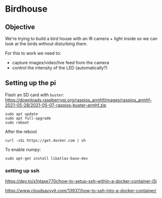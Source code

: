 # Birdhouse

## Objective

We're trying to build a bird house with an IR camera + light inside so we can look at the birds without disturbing them.

For this to work we need to:

- capture images/video/live feed from the camera
- control the intensity of the LED (automatically?)


## Setting up the pi

Flash an SD card with `buster`: https://downloads.raspberrypi.org/raspios_armhf/images/raspios_armhf-2021-05-28/2021-05-07-raspios-buster-armhf.zip

```
sudo apt update
sudo apt full-upgrade
sudo reboot
```

After the reboot

```
curl -sSL https://get.docker.com | sh
```

To enable numpy:

```
sudo apt-get install libatlas-base-dev
```

### setting up ssh

https://dev.to/s1ntaxe770r/how-to-setup-ssh-within-a-docker-container-i5i

https://www.cloudsavvyit.com/13937/how-to-ssh-into-a-docker-container/

